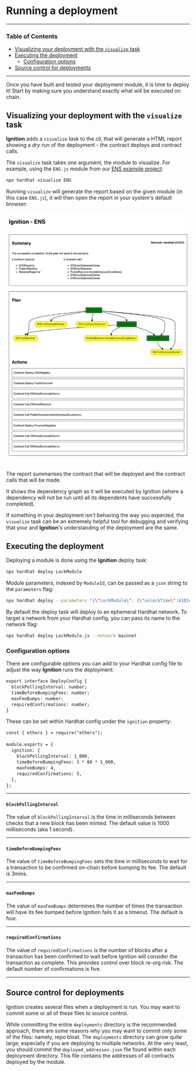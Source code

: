 # Running a deployment

---

### Table of Contents

- [Visualizing your deployment with the `visualize` task](./running-a-deployment.md#visualizing-your-deployment-with-the-visualize-task)
- [Executing the deployment](./running-a-deployment.md#executing-the-deployment)
  - [Configuration options](./running-a-deployment.md#configuration-options)
- [Source control for deployments](./running-a-deployment.md#source-control-for-deployments)
  <!-- - [Resuming a failed or onhold deployment](./running-a-deployment.md#visualizing-your-deployment-with-the-visualize-task) -->

---

Once you have built and tested your deployment module, it is time to deploy it! Start by making sure you understand exactly what will be executed on chain.

## Visualizing your deployment with the `visualize` task

**Ignition** adds a `visualize` task to the cli, that will generate a HTML report showing a _dry run_ of the deployment - the contract deploys and contract calls.

The `visualize` task takes one argument, the module to visualize. For example, using the `ENS.js` module from our [ENS example project](../examples/ens/README.md):

```bash
npx hardhat visualize ENS
```

Running `visualize` will generate the report based on the given module (in this case `ENS.js`), it will then open the report in your system's default browser:

![Main visualize output](images/visualize-1.png)

The report summarises the contract that will be deployed and the contract calls that will be made.

It shows the dependency graph as it will be executed by Ignition (where a dependency will not be run until all its dependents have successfully completed).

If something in your deployment isn't behaving the way you expected, the `visualize` task can be an extremely helpful tool for debugging and verifying that your and **Ignition**'s understanding of the deployment are the same.

## Executing the deployment

Deploying a module is done using the **Ignition** deploy task:

```sh
npx hardhat deploy LockModule
```

Module parameters, indexed by `ModuleId`, can be passed as a `json` string to the `parameters` flag:

```sh
npx hardhat deploy --parameters "{\"LockModule\": {\"unlockTime\":4102491600,\"lockedAmount\":2000000000}}" LockModule.js
```

By default the deploy task will deploy to an ephemeral Hardhat network. To target a network from your Hardhat config, you can pass its name to the network flag:

```sh
npx hardhat deploy LockModule.js --network mainnet
```

### Configuration options

There are configurable options you can add to your Hardhat config file to adjust the way **Ignition** runs the deployment:

```tsx
export interface DeployConfig {
  blockPollingInterval: number;
  timeBeforeBumpingFees: number;
  maxFeeBumps: number;
  requiredConfirmations: number;
}
```

These can be set within Hardhat config under the `ignition` property:

```tsx
const { ethers } = require("ethers");

module.exports = {
  ignition: {
    blockPollingInterval: 1_000,
    timeBeforeBumpingFees: 3 * 60 * 1_000,
    maxFeeBumps: 4,
    requiredConfirmations: 5,
  },
};
```

---

#### `blockPollingInterval`

The value of `blockPollingInterval` is the time in milliseconds between checks that a new block has been minted. The default value is 1000 milliseconds (aka 1 second).

---

#### `timeBeforeBumpingFees`

The value of `timeBeforeBumpingFees` sets the time in milliseconds to wait for a transaction to be confirmed on-chain before bumping its fee. The default is 3mins.

---

#### `maxFeeBumps`

The value of `maxFeeBumps` determines the number of times the transaction will have its fee bumped before Ignition fails it as a timeout. The default is four.

---

#### `requiredConfirmations`

The value of `requiredConfirmations` is the number of blocks after a transaction has been confirmed to wait before Ignition will consider the transaction as complete. This provides control over block re-org risk. The default number of confirmations is five.

---

## Source control for deployments

Ignition creates several files when a deployment is run. You may want to commit some or all of these files to source control.

While committing the entire `deployments` directory is the recommended approach, there are some reasons why you may want to commit only some of the files: namely, repo bloat. The `deployments` directory can grow quite large, especially if you are deploying to multiple networks. At the very least, you should commit the `deployed_addresses.json` file found within each deployment directory. This file contains the addresses of all contracts deployed by the module.

<!-- ## Resuming a failed or onhold deployment

A run of a deployment can succeed, fail or be on hold. A failed deployment or one that is on hold, assuming it was run against a non-ephemeral network, can be rerun using the deploy command:

`npx hardhat deploy MyModule.js --network localhost`

Each run logs its events to a journal file (recorded in a sibling file to the module under `MyModule.journal.ndjson`). The journal file is used to reconstruct the state of the deployment during previous runs. Runs are scoped to the `chainId` of the network, so that runs against different networks do not interact. Any failed contract deploys or contract calls will be retried, the deployment picking up from where the last fail occurred. Any `event` invocations that had not returned and hence were on `Hold` on the last run, will be retried as well.

> **NOTE**: Changes to modules between runs of a deployment are not currently supported

To start a deployment again, ignoring the state from previous runs and rerunning the entirety of the module, the force flag can be used:

```
npx hardhat deploy MyModule.js --network localhost --force
```

For non-development network deployments, this means some form of deployment freezing will be recommended that records relevant information such as contract abi, deployed address and network. These files will be recommended to be committed into project repositories as well. -->
